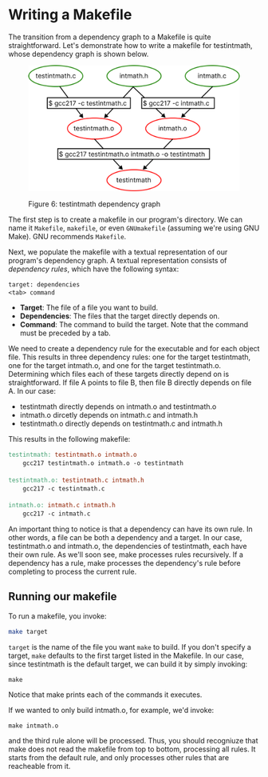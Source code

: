 # Writing a Makefile

The transition from a dependency graph to a Makefile is quite straightforward. Let's demonstrate how to write a makefile for testintmath, whose dependency graph is shown below.&#x20;



<figure><img src="../../.gitbook/assets/Group 28 (1).png" alt="" width="563"><figcaption><p>Figure 6: testintmath dependency graph</p></figcaption></figure>

The first step is to create a makefile in our program's directory. We can name it `Makefile`, `makefile`, or even `GNUmakefile` (assuming we're using GNU Make). GNU recommends `Makefile`.

Next, we populate the makefile with a textual representation of our program's dependency graph. A textual representation consists of _dependency rules_, which have the following syntax:&#x20;

```
target: dependencies
<tab> command
```

* **Target**: The file of a file you want to build.
* **Dependencies**: The files that the target directly depends on.&#x20;
* **Command**: The command to build the target. Note that the command must be preceded by a tab.&#x20;

We need to create a dependency rule for the executable and for each object file. This results in three dependency rules: one for the target testintmath, one for the target intmath.o, and one for the target testintmath.o. Determining which files each of these targets directly depend on is straightforward. If file A points to file B, then file B directly depends on file A. In our case:&#x20;

* testintmath directly depends on intmath.o and testintmath.o
* intmath.o dircetly depends on intmath.c and intmath.h
* testintmath.o directly depends on testintmath.c and intmath.h

This results in the following makefile:

```makefile
testintmath: testintmath.o intmath.o
    gcc217 testintmath.o intmath.o -o testintmath

testintmath.o: testintmath.c intmath.h
    gcc217 -c testintmath.c

intmath.o: intmath.c intmath.h
    gcc217 -c intmath.c
```

An important thing to notice is that a dependency can have its own rule. In other words, a file can be both a dependency and a target. In our case, testintmath.o and intmath.o, the dependencies of testintmath, each have their own rule.  As we'll soon see, make processes rules recursively. If a dependency has a rule, make processes the dependency's rule before completing to process the current rule.&#x20;

## Running our makefile

To run a makefile, you invoke:&#x20;

```bash
make target
```

`target` is the name of the file you want `make` to build. If you don't specify a target, `make` defaults to the first target listed in the Makefile. In our case, since testintmath is the default target, we can build it by simply invoking:&#x20;

```
make
```

Notice that make prints each of the commands it executes.&#x20;

If we wanted to only build intmath.o, for example, we'd invoke:

```
make intmath.o
```

and the third rule alone will be processed. Thus, you should recogniuze that make does not read the makefile from top to bottom, processing all rules. It starts from the default rule, and only processes other rules that are reacheable from it.&#x20;
